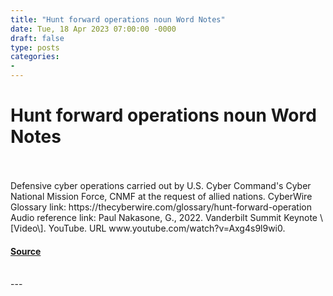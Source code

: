 ```yaml
---
title: "Hunt forward operations noun Word Notes"
date: Tue, 18 Apr 2023 07:00:00 -0000
draft: false
type: posts
categories: 
- 
---
```

# Hunt forward operations noun Word Notes

<br/>

<br/>
Defensive cyber operations carried out by U.S. Cyber Command's Cyber National Mission Force, CNMF at the request of allied nations. CyberWire Glossary link: https://thecyberwire.com/glossary/hunt-forward-operation Audio reference link: Paul Nakasone, G., 2022. Vanderbilt Summit Keynote \[Video\]. YouTube. URL www.youtube.com/watch?v=Axg4s9l9wi0.

#### [Source](https://thecyberwire.com/podcasts/word-notes/143/notes)

<br/>
---
